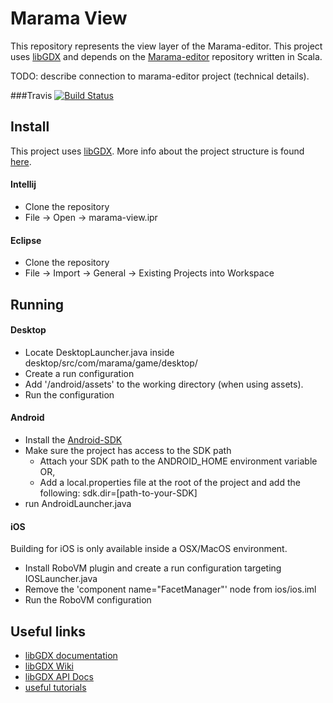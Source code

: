 # Marama View

This repository represents the view layer of the Marama-editor. This project uses [libGDX](https://libgdx.badlogicgames.com/) and depends on the [Marama-editor](https://github.com/chide-marama/marama-editor) repository written in Scala.

TODO: describe connection to marama-editor project (technical details).

###Travis
[![Build Status](https://travis-ci.org/LuneCoding/marama-view.png)](https://travis-ci.org/LuneCoding/marama-view)
## Install
This project uses [libGDX](https://libgdx.badlogicgames.com/). More info about the project structure is found [here](https://github.com/libgdx/libgdx/wiki/Project-Setup-Gradle#project-layout).

#### Intellij
- Clone the repository
- File -> Open -> marama-view.ipr

#### Eclipse
- Clone the repository
- File -> Import -> General -> Existing Projects into Workspace

## Running
#### Desktop
- Locate DesktopLauncher.java inside desktop/src/com/marama/game/desktop/ 
- Create a run configuration
- Add '/android/assets' to the working directory (when using assets).
- Run the configuration

#### Android

- Install the [Android-SDK](https://developer.android.com/studio/)
- Make sure the project has access to the SDK path
  - Attach your SDK path to the ANDROID_HOME environment variable OR,
  - Add a local.properties file at the root of the project and add the following: sdk.dir=[path-to-your-SDK]
- run AndroidLauncher.java

#### iOS
Building for iOS is only available inside a OSX/MacOS environment. 
- Install RoboVM plugin and create a run configuration targeting IOSLauncher.java
- Remove the 'component name="FacetManager"' node from ios/ios.iml
- Run the RoboVM configuration

## Useful links

- [libGDX documentation](https://libgdx.badlogicgames.com/documentation/)
- [libGDX Wiki](https://github.com/libgdx/libgdx/wiki) 
- [libGDX API Docs](https://libgdx.badlogicgames.com/nightlies/docs/api/)
- [useful tutorials](https://xoppa.github.io/blog/basic-3d-using-libgdx/)

